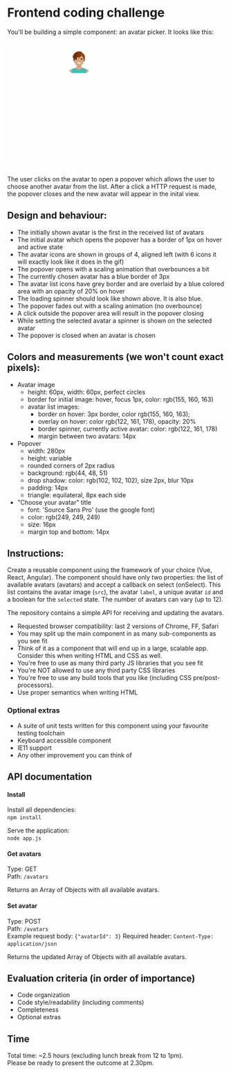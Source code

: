 # Frontend coding challenge

You'll be building a simple component: an avatar picker. It looks like this:

![Pick an avatar](avatar_picker.gif "Pick me!")

The user clicks on the avatar to open a popover which allows the user to choose another avatar from the list. After a click a HTTP request is made, the popover closes and the new avatar will appear in the inital view.

## Design and behaviour:

* The initially shown avatar is the first in the received list of avatars
* The initial avatar which opens the popover has a border of 1px on hover and active state
* The avatar icons are shown in groups of 4, aligned left (with 6 icons it will exactly look like it does in the gif)
* The popover opens with a scaling animation that overbounces a bit
* The currently chosen avatar has a blue border of 3px
* The avatar list icons have grey border and are overlaid by a blue colored area with an opacity of 20% on hover
* The loading spinner should look like shown above. It is also blue.
* The popover fades out with a scaling animation (no overbounce)
* A click outside the popover area will result in the popover closing
* While setting the selected avatar a spinner is shown on the selected avatar
* The popover is closed when an avatar is chosen

## Colors and measurements (we won't count exact pixels):

* Avatar image
  * height: 60px, width: 60px, perfect circles
  * border for initial image: hover, focus 1px, color: rgb(155, 160, 163)
  * avatar list images:
    * border on hover: 3px border, color rgb(155, 160, 163);
    * overlay on hover: color rgb(122, 161, 178), opacity: 20%
    * border spinner, currently active avatar: color: rgb(122, 161, 178)
    * margin between two avatars: 14px
* Popover
  * width: 280px
  * height: variable
  * rounded corners of 2px radius
  * background: rgb(44, 48, 51)
  * drop shadow: color: rgb(102, 102, 102), size 2px, blur 10px
  * padding: 14px
  * triangle: equilateral, 8px each side
* "Choose your avatar" title
  * font: 'Source Sans Pro' (use the google font)
  * color: rgb(249, 249, 249)
  * size: 16px
  * margin top and bottom: 14px

## Instructions:

Create a reusable component using the framework of your choice (Vue, React, Angular). 
The component should have only two properties: the list of available avatars (avatars) and accept a callback on select (onSelect). 
This list contains the avatar image (`src`), the avatar `label`, a unique avatar `id` and a boolean for the `selected` state. 
The number of avatars can vary (up to 12). 

The repository contains a simple API for receiving and updating the avatars.

* Requested browser compatibility: last 2 versions of Chrome, FF, Safari
* You may split up the main component in as many sub-components as you see fit
* Think of it as a component that will end up in a large, scalable app. Consider this when writing HTML and CSS as well.
* You're free to use as many third party JS libraries that you see fit
* You're NOT allowed to use any third party CSS libraries
* You're free to use any build tools that you like (including CSS pre/post-processors).
* Use proper semantics when writing HTML

### Optional extras

* A suite of unit tests written for this component using your favourite testing toolchain
* Keyboard accessible component
* IE11 support
* Any other improvement you can think of

## API documentation

#### Install
Install all dependencies:  
`npm install`

Serve the application:  
`node app.js`
 
#### Get avatars
Type: GET  
Path: `/avatars`

Returns an Array of Objects with all available avatars.

#### Set avatar
Type: POST  
Path: `/avatars`  
Example request body: `{"avatarId": 3}`
Required header: `Content-Type: application/json`

Returns the updated Array of Objects with all available avatars.

## Evaluation criteria (in order of importance)

* Code organization
* Code style/readability (including comments)
* Completeness
* Optional extras

## Time

Total time: ~2.5 hours (excluding lunch break from 12 to 1pm).  
Please be ready to present the outcome at 2.30pm. 
